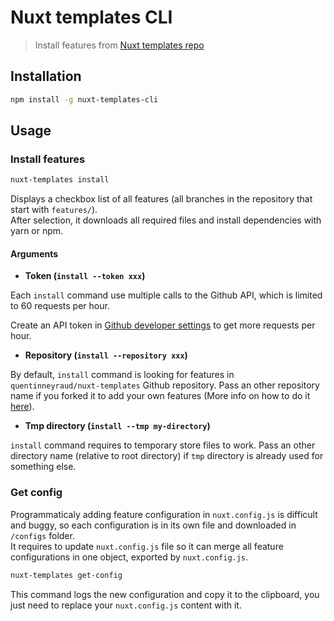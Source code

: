 # Nuxt templates CLI

> Install features from [Nuxt templates repo](https://github.com/quentinneyraud/nuxt-templates)

## Installation

```bash
npm install -g nuxt-templates-cli
```

## Usage

### Install features

```bash
nuxt-templates install
```

Displays a checkbox list of all features (all branches in the repository that start with `features/`).  
After selection, it downloads all required files and install dependencies with yarn or npm.

#### Arguments

- **Token (`install --token xxx`)**

Each `install` command use multiple calls to the Github API, which is limited to 60 requests per hour.

Create an API token in [Github developer settings](https://github.com/settings/tokens) to get more requests per hour.

- **Repository (`install --repository xxx`)**

By default, `install` command is looking for features in `quentinneyraud/nuxt-templates` Github repository. Pass an other repository name if you forked it to add your own features (More info on how to do it [here](https://github.com/quentinneyraud/nuxt-templates)). 

- **Tmp directory (`install --tmp my-directory`)**

`install` command requires to temporary store files to work. Pass an other directory name (relative to root directory) if `tmp` directory is already used for something else.

### Get config

Programmaticaly adding feature configuration in `nuxt.config.js` is difficult and buggy, so each configuration is in its own file and downloaded in `/configs` folder.  
It requires to update `nuxt.config.js` file so it can merge all feature configurations in one object, exported by `nuxt.config.js`.

```bash
nuxt-templates get-config
```

This command logs the new configuration and copy it to the clipboard, you just need to replace your `nuxt.config.js` content with it.
